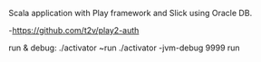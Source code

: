 Scala application with Play framework and Slick using Oracle DB.

-https://github.com/t2v/play2-auth

run & debug:
./activator ~run
./activator -jvm-debug 9999 run


